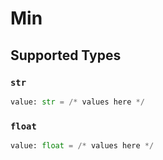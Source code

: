 # Min


## Supported Types

### `str`

```python
value: str = /* values here */
```

### `float`

```python
value: float = /* values here */
```

